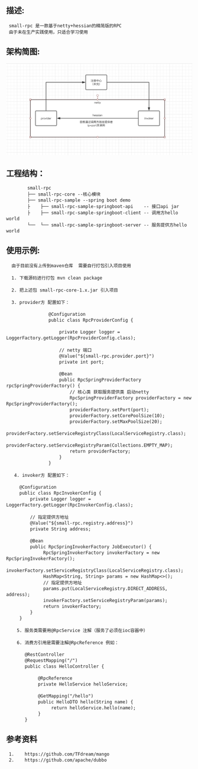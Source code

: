 ## 描述:
     small-rpc 是一款基于netty+hessian的精简版的RPC  
     由于未在生产实践使用，只适合学习使用
## 架构简图:
![image](https://github.com/upowerman/small-rpc/blob/master/pic/first.png)

## 工程结构：
>           
            small-rpc
            ├── small-rpc-core --核心模块
            ├── small-rpc-sample --spring boot demo
            ├    ├── small-rpc-sample-springboot-api    -- 接口api jar
            ├    ├── small-rpc-sample-springboot-client -- 调用方hello world
            └──  └── small-rpc-sample-springboot-server -- 服务提供方hello world   
            
  
## 使用示例:
      由于目前没有上传到maven仓库  需要自行打包引入项目使用
      
      1. 下载源码进行打包 mvn clean package
      
      2. 把上述包 small-rpc-core-1.x.jar 引入项目
      
      3. provider方 配置如下：
      
                    @Configuration
                    public class RpcProviderConfig {

                        private Logger logger = LoggerFactory.getLogger(RpcProviderConfig.class);
                        
                        // netty 端口
                        @Value("${small-rpc.provider.port}")
                        private int port;

                        @Bean
                        public RpcSpringProviderFactory rpcSpringProviderFactory() {
                            // 核心类 获取服务提供类 启动netty
                            RpcSpringProviderFactory providerFactory = new RpcSpringProviderFactory();
                            providerFactory.setPort(port);
                            providerFactory.setCorePoolSize(10);
                            providerFactory.setMaxPoolSize(20);
                            providerFactory.setServiceRegistryClass(LocalServiceRegistry.class);
                            providerFactory.setServiceRegistryParam(Collections.EMPTY_MAP);
                            return providerFactory;
                        }
                    }  

       4. invoker方 配置如下：
       
         @Configuration
         public class RpcInvokerConfig {
             private Logger logger = LoggerFactory.getLogger(RpcInvokerConfig.class);

             // 指定提供方地址
             @Value("${small-rpc.registry.address}")
             private String address;

             @Bean
             public RpcSpringInvokerFactory JobExecutor() {
                  RpcSpringInvokerFactory invokerFactory = new RpcSpringInvokerFactory();
                  invokerFactory.setServiceRegistryClass(LocalServiceRegistry.class);
                  HashMap<String, String> params = new HashMap<>();
                  // 指定提供方地址
                  params.put(LocalServiceRegistry.DIRECT_ADDRESS, address);
                  invokerFactory.setServiceRegistryParam(params);
                  return invokerFactory;
             }
         }
                        
        5. 服务类需要用@RpcService 注解（服务了必须在ioc容器中）
        
        6. 消费方引用是需要注解@RpcReference 例如：
        
           @RestController
           @RequestMapping("/")
           public class HelloController {

                @RpcReference
                private HelloService helloService;

                @GetMapping("/hello")
                public HelloDTO hello(String name) {
                     return helloService.hello(name);
                }
           }

## 参考资料
     1.    https://github.com/TFdream/mango
     2.    https://github.com/apache/dubbo
